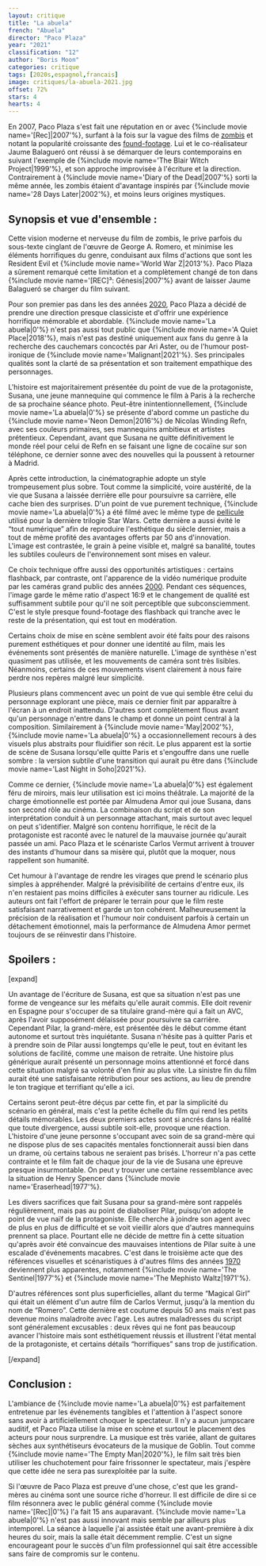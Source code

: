 ```yaml
---
layout: critique
title: "La abuela"
french: "Abuela"
director: "Paco Plaza"
year: "2021"
classification: "12"
author: "Boris Moon"
categories: critique
tags: [2020s,espagnol,francais]
image: critiques/la-abuela-2021.jpg
offset: 72%
stars: 4
hearts: 4
---
```


En 2007, Paco Plaza s'est fait une réputation en or avec {%include movie name='[Rec]|2007'%}, surfant à la fois sur la vague des films de [zombis](zombis) et notant la popularité croissante des [found-footage](found-footage). Lui et le co-réalisateur Jaume Balagueró ont réussi à se démarquer de leurs contemporains en suivant l'exemple de {%include movie name='The Blair Witch Project|1999'%}, et son approche improvisée à l'écriture et la direction. Contrairement à {%include movie name='Diary of the Dead|2007'%} sorti la même année, les zombis étaient d'avantage inspirés par {%include movie name='28 Days Later|2002'%}, et moins leurs origines mystiques.

## Synopsis et vue d'ensemble :

Cette vision moderne et nerveuse du film de zombis, le prive parfois du sous-texte cinglant de l'œuvre de George A. Romero, et minimise les éléments horrifiques du genre, conduisant aux films d'actions que sont les Resident Evil et {%include movie name='World War Z|2013'%}. Paco Plaza a sûrement remarqué cette limitation et a complètement changé de ton dans {%include movie name='[REC]³: Génesis|2007'%} avant de laisser Jaume Balagueró se charger du film suivant.

Pour son premier pas dans les des années [2020](2020s), Paco Plaza a décidé de prendre une direction presque classiciste et d'offrir une expérience horrifique mémorable et abordable. {%include movie name='La abuela|0'%} n'est pas aussi tout public que {%include movie name='A Quiet Place|2018'%}, mais n'est pas destiné uniquement aux fans du genre à la recherche des cauchemars concoctés par Ari Aster, ou de l'humour post-ironique de {%include movie name='Malignant|2021'%}. Ses principales qualités sont la clarté de sa présentation et son traitement empathique des personnages.

L'histoire est majoritairement présentée du point de vue de la protagoniste, Susana, une jeune mannequine qui commence le film à Paris à la recherche de sa prochaine séance photo. Peut-être inintentionnellement, {%include movie name='La abuela|0'%} se présente d'abord comme un pastiche du {%include movie name='Neon Demon|2016'%} de Nicolas Winding Refn, avec ses couleurs primaires, ses mannequins ambitieux et artistes prétentieux. Cependant, avant que Susana ne quitte définitivement le monde réel pour celui de Refn en se faisant une ligne de cocaïne sur son téléphone, ce dernier sonne avec des nouvelles qui la poussent à retourner à Madrid.

Après cette introduction, la cinématographie adopte un style trompeusement plus sobre. Tout comme la simplicité, voire austérité, de la vie que Susana a laissée derrière elle pour poursuivre sa carrière, elle cache bien des surprises. D'un point de vue purement technique, {%include movie name='La abuela|0'%} a été filmé avec le même type de [pellicule](https://www.kodak.com/en/motion/product/camera-films/500t-5219-7219) utilisé pour la dernière trilogie Star Wars. Cette dernière a aussi évité le “tout numérique” afin de reproduire l'esthétique du siècle dernier, mais a tout de même profité des avantages offerts par 50 ans d'innovation. L'image est contrastée, le grain à peine visible et, malgré sa banalité, toutes les subtiles couleurs de l'environnement sont mises en valeur.

Ce choix technique offre aussi des opportunités artistiques : certains flashback, par contraste, ont l'apparence de la vidéo numérique produite par les caméras grand public des années [2000](2000s). Pendant ces séquences, l'image garde le même ratio d'aspect 16:9 et le changement de qualité est suffisamment subtile pour qu'il ne soit perceptible que subconsciemment. C'est le style presque found-footage des flashback qui tranche avec le reste de la présentation, qui est tout en modération.

Certains choix de mise en scène semblent avoir été faits pour des raisons purement esthétiques et pour donner une identité au film, mais les événements sont présentés de manière naturelle. L'image de synthèse n'est quasiment pas utilisée, et les mouvements de caméra sont très lisibles. Néanmoins, certains de ces mouvements visent clairement à nous faire perdre nos repères malgré leur simplicité.

Plusieurs plans commencent avec un point de vue qui semble être celui du personnage explorant une pièce, mais ce dernier finit par apparaître à l'écran à un endroit inattendu. D'autres sont complètement flous avant qu'un personnage n'entre dans le champ et donne un point central à la composition. Similairement à {%include movie name='May|2002'%}, {%include movie name='La abuela|0'%} a occasionnellement recours à des visuels plus abstraits pour fluidifier son récit. Le plus apparent est la sortie de scène de Susana lorsqu'elle quitte Paris et s'engouffre dans une ruelle sombre : la version subtile d'une transition qui aurait pu être dans {%include movie name='Last Night in Soho|2021'%}.

Comme ce dernier, {%include movie name='La abuela|0'%} est également féru de miroirs, mais leur utilisation est ici moins théâtrale. La majorité de la charge émotionnelle est portée par Almudena Amor qui joue Susana, dans son second rôle au cinéma. La combinaison du script et de son interprétation conduit à un personnage attachant, mais surtout avec lequel on peut s'identifier. Malgré son contenu horrifique, le récit de la protagoniste est raconté avec le naturel de la mauvaise journée qu'aurait passée un ami. Paco Plaza et le scénariste Carlos Vermut arrivent à trouver des instants d'humour dans sa misère qui, plutôt que la moquer, nous rappellent son humanité.

Cet humour à l'avantage de rendre les virages que prend le scénario plus simples à appréhender. Malgré la prévisibilité de certains d'entre eux, ils n'en restaient pas moins difficiles à exécuter sans tourner au ridicule. Les auteurs ont fait l'effort de préparer le terrain pour que le film reste satisfaisant narrativement et garde un ton cohérent. Malheureusement la précision de la réalisation et l'humour noir conduisent parfois à certain un détachement émotionnel, mais la performance de Almudena Amor permet toujours de se réinvestir dans l'histoire.

## Spoilers :

[expand]

Un avantage de l'écriture de Susana, est que sa situation n'est pas une forme de vengeance sur les méfaits qu'elle aurait commis. Elle doit revenir en Espagne pour s'occuper de sa titulaire grand-mère qui a fait un AVC, après l'avoir supposément délaissée pour poursuivre sa carrière. Cependant Pilar, la grand-mère, est présentée dès le début comme étant autonome et surtout très inquiétante. Susana n'hésite pas à quitter Paris et à prendre soin de Pilar aussi longtemps qu'elle le peut, tout en évitant les solutions de facilité, comme une maison de retraite. Une histoire plus générique aurait présenté un personnage moins attentionné et forcé dans cette situation malgré sa volonté d'en finir au plus vite. La sinistre fin du film aurait été une satisfaisante rétribution pour ses actions, au lieu de prendre le ton tragique et terrifiant qu'elle a ici.

Certains seront peut-être déçus par cette fin, et par la simplicité du scénario en général, mais c'est la petite échelle du film qui rend les petits détails mémorables. Les deux premiers actes sont si ancrés dans la réalité que toute divergence, aussi subtile soit-elle, provoque une réaction. L'histoire d'une jeune personne s'occupant avec soin de sa grand-mère qui ne dispose plus de ses capacités mentales fonctionnerait aussi bien dans un drame, où certains tabous ne seraient pas brisés. L'horreur n'a pas cette contrainte et le film fait de chaque jour de la vie de Susana une épreuve presque insurmontable. On peut y trouver une certaine ressemblance avec la situation de Henry Spencer dans {%include movie name='Eraserhead|1977'%}.

Les divers sacrifices que fait Susana pour sa grand-mère sont rappelés régulièrement, mais pas au point de diaboliser Pilar, puisqu'on adopte le point de vue naïf de la protagoniste. Elle cherche à joindre son agent avec de plus en plus de difficulté et se voit vieillir alors que d'autres mannequins prennent sa place. Pourtant elle ne décide de mettre fin à cette situation qu'après avoir été convaincue des mauvaises intentions de Pilar suite à une escalade d'événements macabres. C'est dans le troisième acte que des références visuelles et scénaristiques à d'autres films des années [1970](1970s) deviennent plus apparentes, notamment {%include movie name='The Sentinel|1977'%} et {%include movie name='The Mephisto Waltz|1971'%}.

D'autres références sont plus superficielles, allant du terme “Magical Girl” qui était un élément d'un autre film de Carlos Vermut, jusqu'à la mention du nom de “Romero”. Cette dernière est coutume depuis 50 ans mais n'est pas devenue moins maladroite avec l'age. Les autres maladresses du script sont généralement excusables : deux rêves qui ne font pas beaucoup avancer l'histoire mais sont esthétiquement réussis et illustrent l'état mental de la protagoniste, et certains détails “horrifiques” sans trop de justification.

[/expand]

## Conclusion :

L'ambiance de {%include movie name='La abuela|0'%} est parfaitement entretenue par les événements tangibles et l'attention à l'aspect sonore sans avoir à artificiellement choquer le spectateur. Il n'y a aucun jumpscare auditif, et Paco Plaza utilise la mise en scène et surtout le placement des acteurs pour nous surprendre. La musique est très variée, allant de guitares sèches aux synthétiseurs évocateurs de la musique de Goblin. Tout comme {%include movie name='The Empty Man|2020'%}, le film sait très bien utiliser les chuchotement pour faire frissonner le spectateur, mais j'espère que cette idée ne sera pas surexploitée par la suite.

Si l'œuvre de Paco Plaza est preuve d'une chose, c'est que les grand-mères au cinéma sont une source riche d'horreur. Il est difficile de dire si ce film résonnera avec le public général comme {%include movie name='[Rec]|0'%} l'a fait 15 ans auparavant. {%include movie name='La abuela|0'%} n'est pas aussi innovant mais semble par ailleurs plus intemporel. La séance à laquelle j'ai assistée était une avant-première à dix heures du soir, mais la salle était décemment remplie. C'est un signe encourageant pour le succès d'un film professionnel qui sait être accessible sans faire de compromis sur le contenu.
